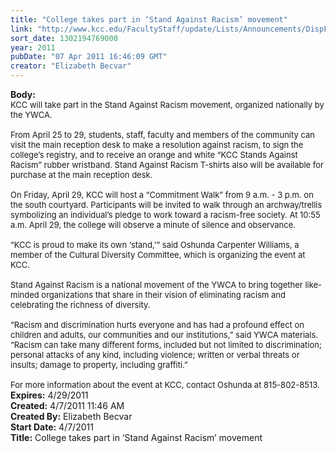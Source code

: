 ```yaml
---
title: "College takes part in ‘Stand Against Racism’ movement"
link: "http://www.kcc.edu/FacultyStaff/update/Lists/Announcements/DispForm.aspx?ID=210"
sort_date: 1302194769000
year: 2011
pubDate: "07 Apr 2011 16:46:09 GMT"
creator: "Elizabeth Becvar"
---
```


<div><b>Body:</b> <div class=ExternalClass57F1A5F903E24406ACF848A135FB634D><div><font size=2>KCC will take part in the Stand Against Racism movement, organized nationally by the YWCA.</font></div><font size=2>
<div><br>From April 25 to 29, students, staff, faculty and members of the community can visit the main reception desk to make a resolution against racism, to sign the college’s registry, and to receive an orange and white “KCC Stands Against Racism” rubber wristband. Stand Against Racism T-shirts also will be available for purchase at the main reception desk. </div>
<div><br>On Friday, April 29, KCC will host a “Commitment Walk” from 9 a.m. - 3 p.m. on the south courtyard. Participants will be invited to walk through an archway/trellis symbolizing an individual’s pledge to work toward a racism-free society. At 10:55 a.m. April 29, the college will observe a minute of silence and observance.</div>
<div><br>“KCC is proud to make its own ‘stand,’” said Oshunda Carpenter Williams, a member of the Cultural Diversity Committee, which is organizing the event at KCC. </div>
<div><br>Stand Against Racism is a national movement of the YWCA to bring together like-minded organizations that share in their vision of eliminating racism and celebrating the richness of diversity. </div>
<div><br>“Racism and discrimination hurts everyone and has had a profound effect on children and adults, our communities and our institutions,” said YWCA materials. “Racism can take many different forms, included but not limited to discrimination; personal attacks of any kind, including violence; written or verbal threats or insults; damage to property, including graffiti.”</div>
<div><br>For more information about the event at KCC, contact Oshunda at 815-802-8513.<br></div></font></div></div>
<div><b>Expires:</b> 4/29/2011</div>
<div><b>Created:</b> 4/7/2011 11:46 AM</div>
<div><b>Created By:</b> Elizabeth Becvar</div>
<div><b>Start Date:</b> 4/7/2011</div>
<div><b>Title:</b> College takes part in ‘Stand Against Racism’ movement</div>
